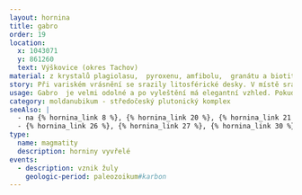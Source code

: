 ```yaml
---
layout: hornina
title: gabro
order: 19
location:
  x: 1043071
  y: 861260
  text: Výškovice (okres Tachov)
material: z krystalů plagiolasu,  pyroxenu, amfibolu,  granátu a biotitu
story: Při variském vrásnění se srazily litosférické desky. V místě srážky vyrostly vysoké hory. Některé části zemské kůry byly zatlačeny do velké hloubky, kde se začaly tavit. V hloubce několika kilometrů pod variským horstvem vznikala velká tělesa žhavého magmatu, která velice pomalu chladla. Při chladnutí v magmatu vyrůstaly krystaly. Minerály, které začaly krystalizovat jako první, vytvořily pěkně tvarované krystaly. Později bylo gabro vystaveno ještě většímu tlaku, než při svém vzniku. Hornina se vysokému tlaku přizpůsobila - začaly v ní růst krystaly granátu, biotitu, plagioklasu a amfibolu. Hornina pak musela dlouhé miliony let čekat, až je odkryje eroze. 
usage: Gabro  je velmi odolné a po vyleštění má elegantní vzhled. Pokud není příliš rozpukané, hodí se pro kamenickou výrobu. Velké bloky se těží v lomu. Pak se řežou diamantovými pilami na desky, které se brousí, leští nebo pískují. Z gabra se často vyrábí obklady, náhrobky a pomníky.
category: moldanubikum - středočeský plutonický komplex
seeAlso: |
  - na {% hornina_link 8 %}, {% hornina_link 20 %}, {% hornina_link 21 %}, {% hornina_link 48 %}, {% hornina_link 55 %}, {% hornina_link 56 %}, {% hornina_link 62 %}, {% hornina_link 73 %} a {% hornina_link 74 %}  - uvidíš vyvřeliny, které utuhly hluboko pod zemí stejně jako já, ale mají odlišné chemické složení.
  - {% hornina_link 26 %}, {% hornina_link 27 %}, {% hornina_link 30 %} a {% hornina_link 96 %} - uvidíš, jaké horniny mohou vzniknout, když se magma podobného chemického složení dostane až na zemský povrch.
type:
  name: magmatity
  description: horniny vyvřelé
events:
  - description: vznik žuly
    geologic-period: paleozoikum#karbon
---
```



